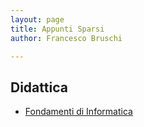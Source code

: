 ```yaml
---
layout: page
title: Appunti Sparsi
author: Francesco Bruschi

---
```


## Didattica

- [Fondamenti di Informatica](didattica/fondamenti)

<!--## Progetti-->

<!--- [Codelab](progetti/codelab)-->
<!--- [MoKa](progetti/moka)-->
<!--- [Continuous](progetti/continuous)-->
<!--- [Controlled Execution](progetti)-->

